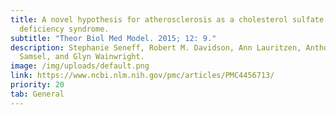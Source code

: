 ```yaml
---
title: A novel hypothesis for atherosclerosis as a cholesterol sulfate
  deficiency syndrome.
subtitle: "Theor Biol Med Model. 2015; 12: 9."
description: Stephanie Seneff, Robert M. Davidson, Ann Lauritzen, Anthony
  Samsel, and Glyn Wainwright.
image: /img/uploads/default.png
link: https://www.ncbi.nlm.nih.gov/pmc/articles/PMC4456713/
priority: 20
tab: General
---
```

